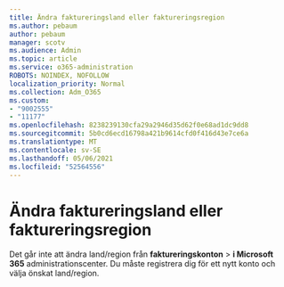 ```yaml
---
title: Ändra faktureringsland eller faktureringsregion
ms.author: pebaum
author: pebaum
manager: scotv
ms.audience: Admin
ms.topic: article
ms.service: o365-administration
ROBOTS: NOINDEX, NOFOLLOW
localization_priority: Normal
ms.collection: Adm_O365
ms.custom:
- "9002555"
- "11177"
ms.openlocfilehash: 8238239130cfa29a2946d35d62f0e68ad1dc9dd8
ms.sourcegitcommit: 5b0cd6ecd16798a421b9614cfd0f416d43e7ce6a
ms.translationtype: MT
ms.contentlocale: sv-SE
ms.lasthandoff: 05/06/2021
ms.locfileid: "52564556"
---
```

# <a name="change-billing-country-or-region"></a>Ändra faktureringsland eller faktureringsregion

Det går inte att ändra land/region från **faktureringskonton**  >  **i Microsoft 365** administrationscenter. Du måste registrera dig för ett nytt konto och välja önskat land/region. 